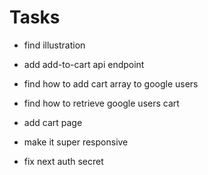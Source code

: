 # Tasks

- find illustration
- add add-to-cart api endpoint
- find how to add cart array to google users
- find how to retrieve google users cart
- add cart page

- make it super responsive
- fix next auth secret
